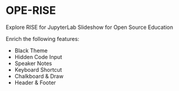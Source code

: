 # OPE-RISE
Explore RISE for JupyterLab Slideshow for Open Source Education

Enrich the following features:
- Black Theme
- Hidden Code Input
- Speaker Notes
- Keyboard Shortcut 
- Chalkboard & Draw 
- Header & Footer
